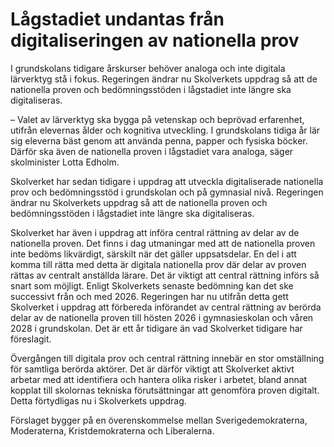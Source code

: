 # Lågstadiet undantas från digitaliseringen av nationella prov

I grundskolans tidigare årskurser behöver analoga och inte digitala lärverktyg stå i fokus. Regeringen ändrar nu Skolverkets uppdrag så att de nationella proven och bedömningsstöden i lågstadiet inte längre ska digitaliseras.

– Valet av lärverktyg ska bygga på vetenskap och beprövad erfarenhet, utifrån elevernas ålder och kognitiva utveckling. I grundskolans tidiga år lär sig eleverna bäst genom att använda penna, papper och fysiska böcker. Därför ska även de nationella proven i lågstadiet vara analoga, säger skolminister Lotta Edholm.

Skolverket har sedan tidigare i uppdrag att utveckla digitaliserade nationella prov och bedömningsstöd i grundskolan och på gymnasial nivå. Regeringen ändrar nu Skolverkets uppdrag så att de nationella proven och bedömningsstöden i lågstadiet inte längre ska digitaliseras.

Skolverket har även i uppdrag att införa central rättning av delar av de nationella proven. Det finns i dag utmaningar med att de nationella proven inte bedöms likvärdigt, särskilt när det gäller uppsatsdelar. En del i att komma till rätta med detta är digitala nationella prov där delar av proven rättas av centralt anställda lärare. Det är viktigt att central rättning införs så snart som möjligt. Enligt Skolverkets senaste bedömning kan det ske successivt från och med 2026. Regeringen har nu utifrån detta gett Skolverket i uppdrag att förbereda införandet av central rättning av berörda delar av de nationella proven till hösten 2026 i gymnasieskolan och våren 2028 i grundskolan. Det är ett år tidigare än vad Skolverket tidigare har föreslagit.

Övergången till digitala prov och central rättning innebär en stor omställning för samtliga berörda aktörer. Det är därför viktigt att Skolverket aktivt arbetar med att identifiera och hantera olika risker i arbetet, bland annat kopplat till skolornas tekniska förutsättningar att genomföra proven digitalt. Detta förtydligas nu i Skolverkets uppdrag.

Förslaget bygger på en överenskommelse mellan Sverigedemokraterna, Moderaterna, Kristdemokraterna och Liberalerna.
